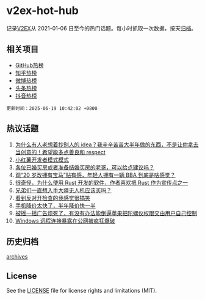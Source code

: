 # v2ex-hot-hub

 记录[V2EX](https://www.v2ex.com/)从 2021-01-06 日至今的热门话题。每小时抓取一次数据，按天[归档](archives)。
 
 ## 相关项目

- [GitHub热榜](https://github.com/lonnyzhang423/github-hot-hub)
- [知乎热榜](https://github.com/lonnyzhang423/zhihu-hot-hub)
- [微博热榜](https://github.com/lonnyzhang423/weibo-hot-hub)
- [头条热榜](https://github.com/lonnyzhang423/toutiao-hot-hub)
- [抖音热榜](https://github.com/lonnyzhang423/douyin-hot-hub)


 `更新时间：2025-06-19 10:42:02 +0800`

## 热议话题

1. [为什么有人老想着抄别人的 idea？我辛辛苦苦大半年做的东西，不是让你拿去当创意的！希望能多点善良和 respect](https://www.v2ex.com/t/1139372)
1. [小红薯开发者模式模式](https://www.v2ex.com/t/1139410)
1. [各位已婚买房或者准备结婚买房的老哥，可以给点建议吗？](https://www.v2ex.com/t/1139365)
1. [观“20 岁改拥有宝马”贴有感，年轻人拥有一辆 BBA 到底是啥感觉？](https://www.v2ex.com/t/1139388)
1. [很奇怪，为什么使用 Rust 开发的软件，作者喜欢把 Rust 作为宣传点之一](https://www.v2ex.com/t/1139502)
1. [兄弟们一直想入手大疆无人机应该买吗？](https://www.v2ex.com/t/1139574)
1. [看到反对开检查的我感觉很搞笑](https://www.v2ex.com/t/1139391)
1. [手机降价太快了，半年降价快一半](https://www.v2ex.com/t/1139497)
1. [被摇一摇广告烦死了，有没有办法能倒逼苹果把陀螺仪权限交由用户自己控制](https://www.v2ex.com/t/1139380)
1. [Windows 远程连接暴露在公网被疯狂爆破](https://www.v2ex.com/t/1139552)

## 历史归档

[archives](archives)

## License

See the [LICENSE](LICENSE) file for license rights and limitations (MIT).
